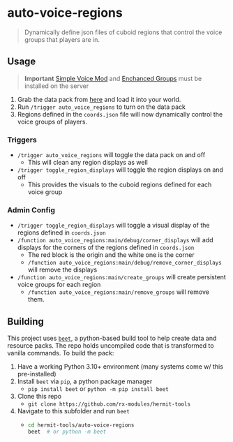 # auto-voice-regions
> Dynamically define json files of cuboid regions that control the voice groups that players are in.

## Usage

> **Important**
> [Simple Voice Mod](https://modrinth.com/plugin/simple-voice-chat) and [Enchanced Groups](https://modrinth.com/mod/enhanced-groups) must be installed on the server

1. Grab the data pack from [here](https://github.com/rx-modules/hermit-tools/release) and load it into your world.
2. Run `/trigger auto_voice_regions` to turn on the data pack
3. Regions defined in the `coords.json` file will now dynamically control the voice groups of players.

### Triggers

- `/trigger auto_voice_regions` will toggle the data pack on and off
  - This will clean any region displays as well
- `/trigger toggle_region_displays` will toggle the region displays on and off
  - This provides the visuals to the cuboid regions defined for each voice group


### Admin Config

- `/trigger toggle_region_displays` will toggle a visual display of the regions defined in `coords.json`
- `/function auto_voice_regions:main/debug/corner_displays` will add displays for the corners of the regions defined in `coords.json`
  - The red block is the origin and the white one is the corner
  - `/function auto_voice_regions:main/debug/remove_corner_displays` will remove the displays
- `/function auto_voice_regions:main/create_groups` will create persistent voice groups for each region
  - `/function auto_voice_regions:main/remove_groups` will remove them.

## Building

This project uses [`beet`](https://github.com/mcbeet/beet), a python-based build tool to help create data and resource packs. The repo holds uncompiled code that is transformed to vanilla commands. To build the pack:

1. Have a working Python 3.10+ environment (many systems come w/ this pre-installed)
2. Install `beet` via `pip`, a python package manager
    - `pip install beet` or `python -m pip install beet`
3. Clone this repo
    - `git clone https://github.com/rx-modules/hermit-tools`
4. Navigate to this subfolder and run `beet`
    -   ```bash
        cd hermit-tools/auto-voice-regions
        beet  # or python -m beet
        ```

